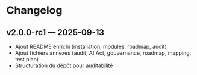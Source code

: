 # Changelog

## v2.0.0-rc1 — 2025-09-13
- Ajout README enrichi (installation, modules, roadmap, audit)
- Ajout fichiers annexes (audit, AI Act, gouvernance, roadmap, mapping, test plan)
- Structuration du dépôt pour auditabilité
